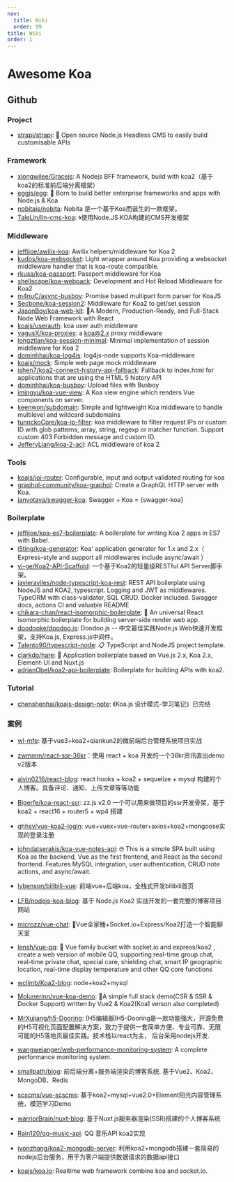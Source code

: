 ```yaml
---
nav:
  title: Wiki
  order: 99
title: Wiki
order: 1
---
```


# Awesome Koa



## Github

### Project

- [strapi/strapi](https://github.com/strapi/strapi): 🚀 Open source Node.js Headless CMS to easily build customisable APIs

### Framework

- [xiongwilee/Gracejs](https://github.com/xiongwilee/Gracejs/): A Nodejs BFF framework, build with koa2（基于koa2的标准前后端分离框架）
- [eggjs/egg](https://github.com/eggjs/egg): 🥚 Born to build better enterprise frameworks and apps with Node.js & Koa
- [nobitajs/nobita](https://github.com/nobitajs/nobita): Nobita 是一个基于Koa而诞生的一款框架。
- [TaleLin/lin-cms-koa](https://github.com/TaleLin/lin-cms-koa/): 🌀使用Node.JS KOA构建的CMS开发框架

### Middleware

- [jeffijoe/awilix-koa](https://github.com/jeffijoe/awilix-koa/): Awilix helpers/middleware for Koa 2
- [kudos/koa-websocket](https://github.com/kudos/koa-websocket/): Light wrapper around Koa providing a websocket middleware handler that is koa-route compatible.
- [rkusa/koa-passport](https://github.com/rkusa/koa-passport): Passport middleware for Koa
- [shellscape/koa-webpack](https://github.com/shellscape/koa-webpack): Development and Hot Reload Middleware for Koa2
- [m4nuC/async-busboy](https://github.com/m4nuC/async-busboy): Promise based multipart form parser for KoaJS
- [Secbone/koa-session2](https://github.com/Secbone/koa-session2): Middleware for Koa2 to get/set session
- [JasonBoy/koa-web-kit](https://github.com/JasonBoy/koa-web-kit): 🚀A Modern, Production-Ready, and Full-Stack Node Web Framework with React
- [koajs/userauth](https://github.com/koajs/userauth): koa user auth middleware
- [vagusX/koa-proxies](https://github.com/vagusX/koa-proxies): a koa@2.x proxy middleware
- [longztian/koa-session-minimal](https://github.com/longztian/koa-session-minimal): Minimal implementation of session middleware for Koa 2
- [dominhhai/koa-log4js](https://github.com/dominhhai/koa-log4js): log4js-node supports Koa-middleware
- [koajs/mock](https://github.com/koajs/mock): Simple web page mock middleware
- [ishen7/koa2-connect-history-api-fallback](https://github.com/ishen7/koa2-connect-history-api-fallback): Fallback to index.html for applications that are using the HTML 5 history API
- [dominhhai/koa-busboy](https://github.com/dominhhai/koa-busboy): Upload files with Busboy
- [imingyu/koa-vue-view](https://github.com/imingyu/koa-vue-view): A Koa view engine which renders Vue components on server.
- [keenwon/subdomain](https://github.com/keenwon/koa-subdomain): Simple and lightweight Koa middleware to handle multilevel and wildcard subdomains
- [tunnckoCore/koa-ip-filter](https://github.com/tunnckoCore/koa-ip-filter): koa middleware to filter request IPs or custom ID with glob patterns, array, string, regexp or matcher function. Support custom 403 Forbidden message and custom ID.
- [JefferyLiang/koa-2-acl](https://github.com/JefferyLiang/koa-2-acl): ACL middleware of koa 2

### Tools

- [koajs/joi-router](https://github.com/koajs/joi-router/): Configurable, input and output validated routing for koa
- [graphql-community/koa-graphql](https://github.com/graphql-community/koa-graphql/): Create a GraphQL HTTP server with Koa.
- [janvotava/swagger-koa](https://github.com/janvotava/swagger-koa/): Swagger + Koa = {swagger-koa}

### Boilerplate

- [jeffijoe/koa-es7-boilerplate](https://github.com/jeffijoe/koa-es7-boilerplate/): A boilerplate for writing Koa 2 apps in ES7 with Babel.
- [i5ting/koa-generator](https://github.com/i5ting/koa-generator): Koa' application generator for 1.x and 2.x（ Express-style and support all middlewares include async/await ）
- [yi-ge/Koa2-API-Scaffold](https://github.com/yi-ge/Koa2-API-Scaffold): 一个基于Koa2的轻量级RESTful API Server脚手架。
- [javieraviles/node-typescript-koa-rest](https://github.com/javieraviles/node-typescript-koa-rest): REST API boilerplate using NodeJS and KOA2, typescript. Logging and JWT as middlewares. TypeORM with class-validator, SQL CRUD. Docker included. Swagger docs, actions CI and valuable README
- [chikara-chan/react-isomorphic-boilerplate](https://github.com/chikara-chan/react-isomorphic-boilerplate): 🌟 An universal React isomorphic boilerplate for building server-side render web app.
- [doodooke/doodoo.js](https://github.com/doodooke/doodoo.js): Doodoo.js -- 中文最佳实践Node.js Web快速开发框架，支持Koa.js, Express.js中间件。
- [Talento90/typescript-node](https://github.com/Talento90/typescript-node): 📋 TypeScript and NodeJS project template.
- [clarkdo/hare](https://github.com/clarkdo/hare): 🐇 Application boilerplate based on Vue.js 2.x, Koa 2.x, Element-UI and Nuxt.js
- [adrianObel/koa2-api-boilerplate](https://github.com/adrianObel/koa2-api-boilerplate/): Boilerplate for building APIs with koa2.

### Tutorial

- [chenshenhai/koajs-design-note](https://github.com/chenshenhai/koajs-design-note): 《Koa.js 设计模式-学习笔记》已完结

### 案例

- [wl-mfe](https://github.com/wl-ui/wl-mfe/): 基于vue3+koa2+qiankun2的微前端后台管理系统项目实战

- [zwmmm/react-ssr-36kr](https://github.com/zwmmm/react-ssr-36kr/)：使用 react + koa 开发的一个36kr资讯直出demo v2版本

- [alvin0216/react-blog](https://github.com/alvin0216/react-blog/): react hooks + koa2 + sequelize + mysql 构建的个人博客。具备评论、通知、上传文章等等功能

- [Bigerfe/koa-react-ssr](https://github.com/Bigerfe/koa-react-ssr/): zz.js v2.0 一个可以用来做项目的ssr开发骨架，基于 koa2 + react16 + router5 + wp4 搭建

- [qhhsy/vue-koa2-login](https://github.com/qhhsy/vue-koa2-login/): vue+vuex+vue-router+axios+koa2+mongoose实现的登录注册

- [johndatserakis/koa-vue-notes-api](https://github.com/johndatserakis/koa-vue-notes-api/): 🤓 This is a simple SPA built using Koa as the backend, Vue as the first frontend, and React as the second frontend. Features MySQL integration, user authentication, CRUD note actions, and async/await.

- [lybenson/bilibili-vue](https://github.com/lybenson/bilibili-vue): 前端vue+后端koa，全栈式开发bilibili首页

- [LFB/nodejs-koa-blog](https://github.com/LFB/nodejs-koa-blog): 基于 Node.js Koa2 实战开发的一套完整的博客项目网站

- [microzz/vue-chat](https://github.com/microzz/vue-chat): 👥Vue全家桶+Socket.io+Express/Koa2打造一个智能聊天室

- [lensh/vue-qq](https://github.com/lensh/vue-qq): 🎨 Vue family bucket with socket.io and express/koa2 , create a web version of mobile QQ, supporting real-time group chat, real-time private chat, special care, shielding chat, smart IP geographic location, real-time display temperature and other QQ core functions

- [wclimb/Koa2-blog](https://github.com/wclimb/Koa2-blog): node+koa2+mysql

- [Molunerinn/vue-koa-demo](https://github.com/Molunerfinn/vue-koa-demo): 🔰A simple full stack demo(CSR & SSR & Docker Support) written by Vue2 & Koa2(Koa1 verson also completed)

- [MrXujiang/h5-Dooring](https://github.com/MrXujiang/h5-Dooring): (H5编辑器)H5-Dooring是一款功能强大，开源免费的H5可视化页面配置解决方案，致力于提供一套简单方便、专业可靠、无限可能的H5落地页最佳实践。技术栈以react为主， 后台采用nodejs开发.

- [wangweianger/web-performance-monitoring-system](https://github.com/wangweianger/web-performance-monitoring-system): A complete performance monitoring system.

- [smallpath/blog](https://github.com/smallpath/blog): 前后端分离+服务端渲染的博客系统. 基于Vue2、Koa2、MongoDB、Redis

- [scscms/vue-scscms](https://github.com/scscms/vue-scscms): 基于koa2+mysql+vue2.0+Element阳光内容管理系统，模范学习Demo

- [warriorBrain/nuxt-blog](https://github.com/warriorBrian/nuxt-blog): 基于Nuxt.js服务器渲染(SSR)搭建的个人博客系统

- [Rain120/qq-music-api](https://github.com/Rain120/qq-music-api): QQ 音乐API koa2实现

- [ivonzhang/koa2-mongodb-server](https://github.com/ivonzhang/koa2-mongodb-server): 利用koa2+mongodb搭建一套简易的nodejs后台服务，用于为客户端提供数据请求的数据api接口

- [koajs/koa.io](https://github.com/koajs/koa.io/): Realtime web framework combine koa and socket.io.

  

  